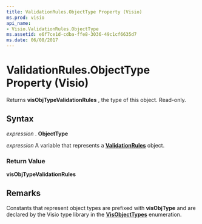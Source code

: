 ```yaml
---
title: ValidationRules.ObjectType Property (Visio)
ms.prod: visio
api_name:
- Visio.ValidationRules.ObjectType
ms.assetid: e6f7ce1d-cdba-ffe8-3036-49c1cf6635d7
ms.date: 06/08/2017
---
```



# ValidationRules.ObjectType Property (Visio)

Returns **visObjTypeValidationRules** , the type of this object. Read-only.


## Syntax

 _expression_ . **ObjectType**

 _expression_ A variable that represents a **[ValidationRules](validationrules-object-visio.md)** object.


### Return Value

 **visObjTypeValidationRules**


## Remarks

Constants that represent object types are prefixed with **visObjType** and are declared by the Visio type library in the **[VisObjectTypes](visobjecttypes-enumeration-visio.md)** enumeration.


